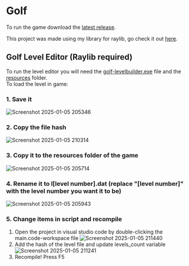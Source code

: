 # Golf

To run the game download the [latest release](https://github.com/anton2026gamca/Golf/releases).

This project was made using my library for raylib, go check it out [here](https://github.com/anton2026gamca/BetterRaylib).

## Golf Level Editor (Raylib required)

To run the level editor you will need the [golf-levelbuilder.exe](https://github.com/anton2026gamca/Golf/blob/main/golf-levelbuilder/golf-levelbuilder.exe) file and the [resources](https://github.com/anton2026gamca/Golf/tree/main/golf-levelbuilder/resources) folder.<br>
To load the level in game:<br>
 ### 1. Save it
 ![Screenshot 2025-01-05 205346](https://github.com/user-attachments/assets/a2a8f661-b890-4308-a809-a040b3b8f004)
 ### 2. Copy the file hash
 ![Screenshot 2025-01-05 210314](https://github.com/user-attachments/assets/88ef918d-fd5d-4324-a37f-04613ec2688c)
 ### 3. Copy it to the resources folder of the game
 ![Screenshot 2025-01-05 205714](https://github.com/user-attachments/assets/3c44a110-5d2c-42b1-bb86-7630e2ead835)
 ### 4. Rename it to l[level number].dat (replace "[level number]" with the level number you want it to be)
 ![Screenshot 2025-01-05 205943](https://github.com/user-attachments/assets/92f87fd9-5821-4e6d-bb84-5296c8140842)
 ### 5. Change items in script and recompile
   1. Open the project in visual studio code by double-clicking the main.code-workspace file
![Screenshot 2025-01-05 211440](https://github.com/user-attachments/assets/0fad3b9b-6373-4526-b2dd-abd6d58aa767)
   2. Add the hash of the level file and update levels_count variable
![Screenshot 2025-01-05 211241](https://github.com/user-attachments/assets/0f85edbd-1a9d-4fb1-b58f-c626051d5e2d)
   3. Recompile!  Press F5
